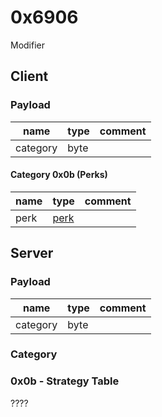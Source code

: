 # 0x6906

Modifier

## Client

### Payload

| name | type | comment |
|------|------|---------|
| category | byte | |

#### Category 0x0b (Perks)

| name | type | comment |
|------|------|---------|
| perk | [perk](../../perks.md) | |

## Server

### Payload

| name | type | comment |
|------|------|---------|
| category | byte | |

### Category

### 0x0b - Strategy Table
????
